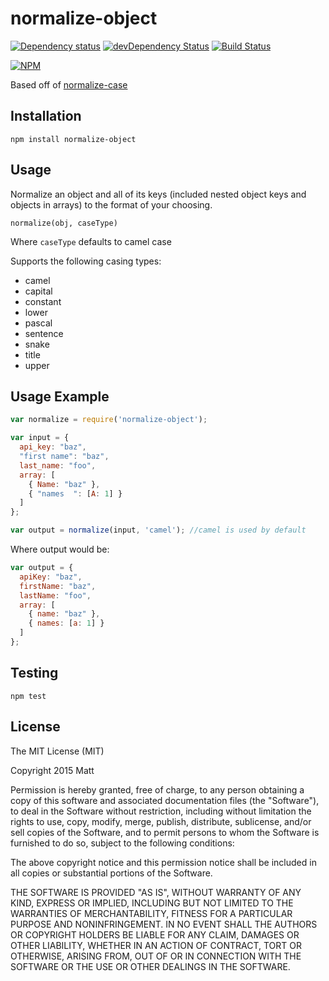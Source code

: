 # normalize-object

[![Dependency status](http://img.shields.io/david/duereg/normalize-object.svg?style=flat)](https://david-dm.org/duereg/normalize-object)
[![devDependency Status](http://img.shields.io/david/dev/duereg/normalize-object.svg?style=flat)](https://david-dm.org/duereg/normalize-object#info=devDependencies)
[![Build Status](http://img.shields.io/travis/duereg/normalize-object.svg?style=flat&branch=master)](https://travis-ci.org/duereg/normalize-object)

[![NPM](https://nodei.co/npm/normalize-object.svg?style=flat)](https://npmjs.org/package/normalize-object)

Based off of [normalize-case](https://github.com/yields/normalize-case)

## Installation

    npm install normalize-object

## Usage

  Normalize an object and all of its keys (included nested object keys and objects in arrays)
  to the format of your choosing.

  ` normalize(obj, caseType) `

  Where `caseType` defaults to camel case

  Supports the following casing types:
   * camel
   * capital
   * constant
   * lower
   * pascal
   * sentence
   * snake
   * title
   * upper

## Usage Example

```javascript
var normalize = require('normalize-object');

var input = {
  api_key: "baz",
  "first name": "baz",
  last_name: "foo",
  array: [
    { Name: "baz" },
    { "names  ": [A: 1] }
  ]
};

var output = normalize(input, 'camel'); //camel is used by default
```

Where output would be:

```javascript
var output = {
  apiKey: "baz",
  firstName: "baz",
  lastName: "foo",
  array: [
    { name: "baz" },
    { names: [a: 1] }
  ]
};
```

## Testing

    npm test

## License

The MIT License (MIT)

Copyright 2015 Matt

Permission is hereby granted, free of charge, to any person obtaining a copy
of this software and associated documentation files (the "Software"), to deal
in the Software without restriction, including without limitation the rights
to use, copy, modify, merge, publish, distribute, sublicense, and/or sell
copies of the Software, and to permit persons to whom the Software is
furnished to do so, subject to the following conditions:

The above copyright notice and this permission notice shall be included in
all copies or substantial portions of the Software.

THE SOFTWARE IS PROVIDED "AS IS", WITHOUT WARRANTY OF ANY KIND, EXPRESS OR
IMPLIED, INCLUDING BUT NOT LIMITED TO THE WARRANTIES OF MERCHANTABILITY,
FITNESS FOR A PARTICULAR PURPOSE AND NONINFRINGEMENT. IN NO EVENT SHALL THE
AUTHORS OR COPYRIGHT HOLDERS BE LIABLE FOR ANY CLAIM, DAMAGES OR OTHER
LIABILITY, WHETHER IN AN ACTION OF CONTRACT, TORT OR OTHERWISE, ARISING FROM,
OUT OF OR IN CONNECTION WITH THE SOFTWARE OR THE USE OR OTHER DEALINGS IN
THE SOFTWARE.
